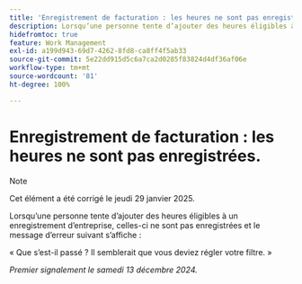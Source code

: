```yaml
---
title: 'Enregistrement de facturation : les heures ne sont pas enregistrées.'
description: Lorsqu’une personne tente d’ajouter des heures éligibles à un enregistrement d’entreprise, les heures ne sont pas enregistrées et un message s’affiche.
hidefromtoc: true
feature: Work Management
exl-id: a199d943-69d7-4262-8fd8-ca8ff4f5ab33
source-git-commit: 5e22dd915d5c6a7ca2d0285f83824d4df36af06e
workflow-type: tm+mt
source-wordcount: '81'
ht-degree: 100%

---
```


# Enregistrement de facturation : les heures ne sont pas enregistrées.

>[!NOTE]
>
>Cet élément a été corrigé le jeudi 29 janvier 2025.

Lorsqu’une personne tente d’ajouter des heures éligibles à un enregistrement d’entreprise, celles-ci ne sont pas enregistrées et le message d’erreur suivant s’affiche :

« Que s’est-il passé ? Il semblerait que vous deviez régler votre filtre. »

_Premier signalement le samedi 13 décembre 2024._
